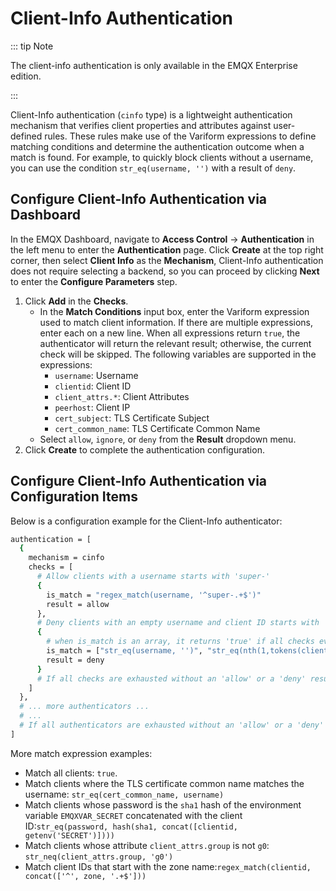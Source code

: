 # Client-Info Authentication

::: tip Note

The client-info authentication is only available in the EMQX Enterprise edition.

:::

Client-Info authentication (`cinfo` type) is a lightweight authentication mechanism that verifies client properties and attributes against user-defined rules. These rules make use of the Variform expressions to define matching conditions and determine the authentication outcome when a match is found. For example, to quickly block clients without a username, you can use the condition `str_eq(username, '')` with a result of `deny`.

## Configure Client-Info Authentication via Dashboard

In the EMQX Dashboard, navigate to **Access Control** -> **Authentication** in the left menu to enter the **Authentication** page. Click **Create** at the top right corner, then select **Client Info** as the **Mechanism**,  Client-Info authentication does not require selecting a backend, so you can proceed by clicking **Next** to enter the **Configure Parameters** step.

1. Click **Add** in the **Checks**.
   - In the **Match Conditions** input box, enter the Variform expression used to match client information. If there are multiple expressions, enter each on a new line. When all expressions return `true`, the authenticator will return the relevant result; otherwise, the current check will be skipped. The following variables are supported in the expressions:
     - `username`: Username
     - `clientid`: Client ID
     - `client_attrs.*`: Client Attributes
     - `peerhost`: Client IP
     - `cert_subject`: TLS Certificate Subject
     - `cert_common_name`: TLS Certificate Common Name
   - Select `allow`, `ignore`, or `deny` from the **Result** dropdown menu.
2. Click **Create** to complete the authentication configuration.

## Configure Client-Info Authentication via Configuration Items

Below is a configuration example for the Client-Info authenticator:

```bash
authentication = [
  {
    mechanism = cinfo
    checks = [
      # Allow clients with a username starts with 'super-'
      {
        is_match = "regex_match(username, '^super-.+$')"
        result = allow
      },
      # Deny clients with an empty username and client ID starts with 'v1-'
      {
        # when is_match is an array, it returns 'true' if all checks evaluate to 'true'
        is_match = ["str_eq(username, '')", "str_eq(nth(1,tokens(clientid,'-')), 'v1')"]
        result = deny
      }
      # If all checks are exhausted without an 'allow' or a 'deny' result, proceed to the next authenticator
    ]
  },
  # ... more authenticators ...
  # ...
  # If all authenticators are exhausted without an 'allow' or a 'deny' result, the client is rejected
]
```

More match expression examples:

- Match all clients: `true`.
- Match clients where the TLS certificate common name matches the username: `str_eq(cert_common_name, username)`
- Match clients whose password is the `sha1` hash of the environment variable `EMQXVAR_SECRET` concatenated with the client ID:`str_eq(password, hash(sha1, concat([clientid, getenv('SECRET')])))`
- Match clients whose attribute `client_attrs.group` is not `g0`: `str_neq(client_attrs.group, 'g0')`
- Match client IDs that start with the zone name:`regex_match(clientid, concat(['^', zone, '.+$']))`

